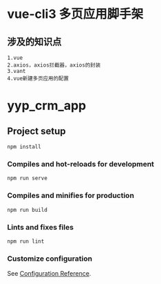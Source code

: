 # vue-cli3 多页应用脚手架
## 涉及的知识点
```
1.vue
2.axios，axios拦截器，axios的封装
3.vant
4.vue新建多页应用的配置
```

# yyp_crm_app

## Project setup
```
npm install
```

### Compiles and hot-reloads for development
```
npm run serve
```

### Compiles and minifies for production
```
npm run build
```

### Lints and fixes files
```
npm run lint
```

### Customize configuration
See [Configuration Reference](https://cli.vuejs.org/config/).
